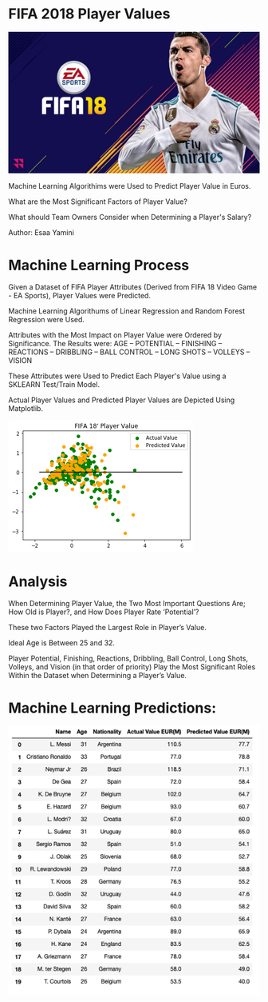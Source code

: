 # **FIFA 2018 Player Values**


![Images](Images/FIFA-18.jpg)

Machine Learning Algorithims were Used to Predict Player Value in Euros.

What are the Most Significant Factors of Player Value?

What should Team Owners Consider when Determining a Player's Salary?


Author: Esaa Yamini


# **Machine Learning Process**


Given a Dataset of FIFA Player Attributes (Derived from FIFA 18 Video Game - EA Sports), Player Values were Predicted.

Machine Learning Algorithums of Linear Regression and Random Forest Regression were Used.

Attributes with the Most Impact on Player Value were Ordered by Significance. The Results were: AGE – POTENTIAL – FINISHING – REACTIONS – DRIBBLING – BALL CONTROL – LONG SHOTS – VOLLEYS – VISION
  
These Attributes were Used to Predict Each Player's Value using a SKLEARN Test/Train Model.

Actual Player Values and Predicted Player Values are Depicted Using Matplotlib. 

![Images](Images/plot.png)


# **Analysis**


When Determining Player Value, the Two Most Important Questions Are; How Old is Player?, and How Does Player Rate ‘Potential’?  

These two Factors Played the Largest Role in Player’s Value.  	 

Ideal Age is Between 25 and 32.  

Player Potential, Finishing, Reactions, Dribbling, Ball Control, Long Shots, Volleys, and Vision (in that order of priority) Play the Most Significant Roles Within the Dataset when Determining a Player’s Value.  


# **Machine Learning Predictions:** 


![Images](Images/image1.png)
